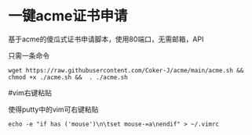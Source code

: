 # 一键acme证书申请
基于acme的傻瓜式证书申请脚本，使用80端口，无需邮箱，API

只需一条命令
```
wget https://raw.githubusercontent.com/Coker-J/acme/main/acme.sh && chmod +x ./acme.sh &&  . ./acme.sh
```

#vim右键粘贴

使得putty中的vim可右键粘贴
```
echo -e "if has ('mouse')\n\tset mouse-=a\nendif" > ~/.vimrc
```
